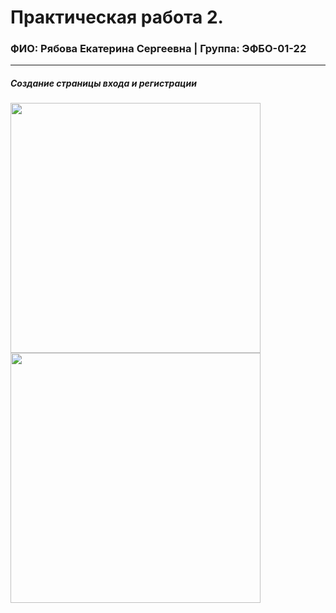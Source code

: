 Практическая работа 2.
=================================
### ФИО: Рябова Екатерина Сергеевна | Группа: ЭФБО-01-22

***
##### Создание страницы входа и регистрации
<img src="https://github.com/user-attachments/assets/ac8e4248-b982-48fc-9549-fee3297fe380" width="400">
<img src="https://github.com/user-attachments/assets/55d2b5e5-2bb9-4c51-8b7a-415063d95db3" width="400">
